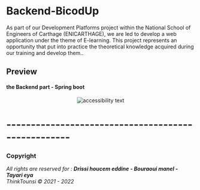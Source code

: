 # Backend-BicodUp

As part of our Development Platforms project within
the National School of Engineers of Carthage (ENICARTHAGE), we are led to
develop a web application under the theme of E-learning.
This project represents an opportunity that put into practice the theoretical knowledge
acquired during our training and develop them..

## Preview
#### the Backend part - Spring boot
<p align="center">
  <img src="https://i.imgur.com/e4qWTiB.png"  alt="accessibility text">
</p>


# ---------------------------------------------------

### Copyright
<i>All rights are reserved for : <b >Drissi houcem eddine - Bouraoui manel - Tayari eya </b> </i>
<br>
<i>ThinkTounsi © 2021 - 2022</i>

